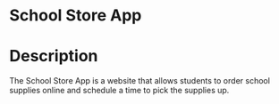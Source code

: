 # School Store App

# Description

The School Store App is a website that allows students to order school supplies online and schedule a time to pick the supplies up.